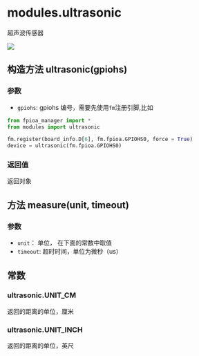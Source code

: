 modules.ultrasonic
======

超声波传感器

![](../../../assets/ultrasonic.jpg)

## 构造方法 ultrasonic(gpiohs)

### 参数

* `gpiohs`: gpiohs 编号，需要先使用`fm`注册引脚,比如
```python
from fpioa_manager import *
from modules import ultrasonic

fm.register(board_info.D[6], fm.fpioa.GPIOHS0, force = True)
device = ultrasonic(fm.fpioa.GPIOHS0)
```

### 返回值

返回对象

## 方法 measure(unit, timeout)

### 参数

* `unit`： 单位， 在下面的常数中取值
* `timeout`: 超时时间，单位为微秒（us）

## 常数

### ultrasonic.UNIT_CM

返回的距离的单位，厘米

### ultrasonic.UNIT_INCH

返回的距离的单位，英尺

